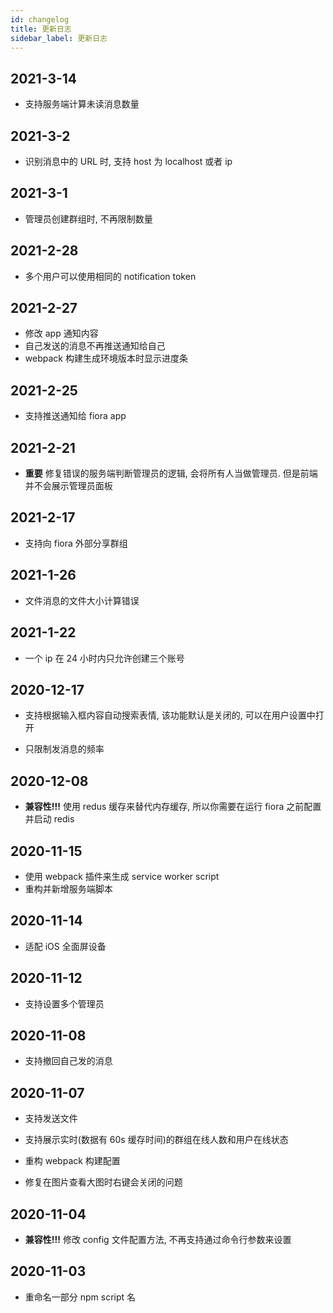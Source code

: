 ```yaml
---
id: changelog
title: 更新日志
sidebar_label: 更新日志
---
```


## 2021-3-14

-   支持服务端计算未读消息数量

## 2021-3-2

-   识别消息中的 URL 时, 支持 host 为 localhost 或者 ip

## 2021-3-1

-   管理员创建群组时, 不再限制数量

## 2021-2-28

-   多个用户可以使用相同的 notification token

## 2021-2-27

-   修改 app 通知内容
-   自己发送的消息不再推送通知给自己
-   webpack 构建生成环境版本时显示进度条

## 2021-2-25

-   支持推送通知给 fiora app

## 2021-2-21

-   **重要** 修复错误的服务端判断管理员的逻辑, 会将所有人当做管理员. 但是前端并不会展示管理员面板

## 2021-2-17

-   支持向 fiora 外部分享群组

## 2021-1-26

-   文件消息的文件大小计算错误

## 2021-1-22

-   一个 ip 在 24 小时内只允许创建三个账号

## 2020-12-17

-   支持根据输入框内容自动搜索表情, 该功能默认是关闭的, 可以在用户设置中打开

-   只限制发消息的频率

## 2020-12-08

-   **兼容性!!!** 使用 redus 缓存来替代内存缓存, 所以你需要在运行 fiora 之前配置并启动 redis

## 2020-11-15

-   使用 webpack 插件来生成 service worker script
-   重构并新增服务端脚本

## 2020-11-14

-   适配 iOS 全面屏设备

## 2020-11-12

-   支持设置多个管理员

## 2020-11-08

-   支持撤回自己发的消息

## 2020-11-07

-   支持发送文件
-   支持展示实时(数据有 60s 缓存时间)的群组在线人数和用户在线状态

-   重构 webpack 构建配置

-   修复在图片查看大图时右键会关闭的问题

## 2020-11-04

-   **兼容性!!!** 修改 config 文件配置方法, 不再支持通过命令行参数来设置

## 2020-11-03

-   重命名一部分 npm script 名
